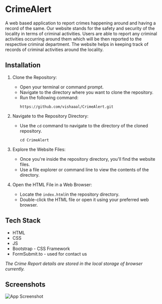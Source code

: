 
# CrimeAlert

A web based application to report crimes happening around and having a record of the same.
Our website stands for the safety and security of the locality in terms of criminal activities.
Users are able to report any criminal activities occurring around them which will be then reported to the respective criminal department.
The website helps in keeping track of records of criminal activities around the locality.





## Installation

1. Clone the Repository:
   - Open your terminal or command prompt.
   - Navigate to the directory where you want to clone the repository.
   - Run the following command:
     ```
     https://github.com/vishaaal/CrimeAlert.git
     ```

2. Navigate to the Repository Directory:
   - Use the `cd` command to navigate to the directory of the cloned repository.
     ```
     cd CrimeAlert
     ```

3. Explore the Website Files:
   - Once you're inside the repository directory, you'll find the website files.
   - Use a file explorer or command line to view the contents of the directory.

4. Open the HTML File in a Web Browser:
   - Locate the  `index.html`in the repository directory.
   - Double-click the HTML file or open it using your preferred web browser.
## Tech Stack

- HTML
- CSS
- JS
- Bootstrap - CSS Framework
- FormSubmit.to - used for contact us

*The Crime Report details are stored in the local storage of browser currently.*




## Screenshots

![App Screenshot](https://i.ibb.co/dBV1DjM/Crime-Alert.png)

